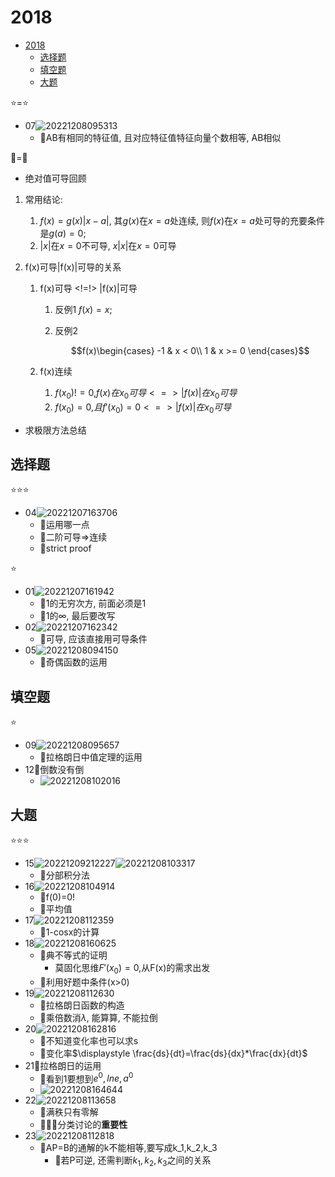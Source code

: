 # 2018

- [2018](#2018)
  - [选择题](#选择题)
  - [填空题](#填空题)
  - [大题](#大题)

⭐=⭐

- 07![20221208095313](https://raw.githubusercontent.com/Logible/Image/main/note_image/20221208095313.png)
  - 💚AB有相同的特征值, 且对应特征值特征向量个数相等, AB相似

🏀=🏀

- 绝对值可导回顾

1. 常用结论:
   1. $f(x) = g(x)|x-a|$, 其$g(x)$在$x=a$处连续, 则$f(x)$在$x=a$处可导的充要条件是$g(a)=0$;
   2. $|x|$在$x=0$不可导, $x|x|$在$x = 0$可导

2. f(x)可导|f(x)|可导的关系
   1. f(x)可导 <!=!> |f(x)|可导
      1. 反例1 $f(x) = x$;
      2. 反例2

            $$f(x)\begin{cases}
            -1 & x < 0\\
            1 & x >= 0
            \end{cases}$$

   2. f(x)连续
      1. $f(x_0) != 0$,$f(x)在x_0可导 <=> |f(x)|在x_0可导$
      2. $f(x_0) = 0$,$且f'(x_0)= 0 <=> |f(x)|在x_0可导$

- 求极限方法总结

## 选择题

⭐⭐⭐

- 04![20221207163706](https://raw.githubusercontent.com/Logible/Image/main/note_image/20221207163706.png)
  - 💚运用哪一点
  - 💚二阶可导=>连续
  - 💚strict proof

⭐

- 01![20221207161942](https://raw.githubusercontent.com/Logible/Image/main/note_image/20221207161942.png)
  - 💚1的无穷次方, 前面必须是1
  - 💚1的∞, 最后要改写
- 02![20221207162342](https://raw.githubusercontent.com/Logible/Image/main/note_image/20221207162342.png)
  - 💚可导, 应该直接用可导条件
- 05![20221208094150](https://raw.githubusercontent.com/Logible/Image/main/note_image/20221208094150.png)
  - 💚奇偶函数的运用

## 填空题

⭐

- 09![20221208095657](https://raw.githubusercontent.com/Logible/Image/main/note_image/20221208095657.png)
  - 💚拉格朗日中值定理的运用
- 12💚倒数没有倒
  - ![20221208102016](https://raw.githubusercontent.com/Logible/Image/main/note_image/20221208102016.png)

## 大题

⭐⭐⭐

- 15![20221209212227](https://raw.githubusercontent.com/Logible/Image/main/note_image/20221209212227.png)![20221208103317](https://raw.githubusercontent.com/Logible/Image/main/note_image/20221208103317.png)
  - 💚分部积分法
- 16![20221208104914](https://raw.githubusercontent.com/Logible/Image/main/note_image/20221208104914.png)
  - 💚f(0)=0!
  - 💚平均值
- 17![20221208112359](https://raw.githubusercontent.com/Logible/Image/main/note_image/20221208112359.png)
  - 💚1-cosx的计算
- 18![20221208160625](https://raw.githubusercontent.com/Logible/Image/main/note_image/20221208160625.png)
  - 💚典不等式的证明
    - 莫固化思维$F'(x_0)=0$,从F(x)的需求出发
  - 💚利用好题中条件(x>0)
- 19![20221208112630](https://raw.githubusercontent.com/Logible/Image/main/note_image/20221208112630.png)
  - 💚拉格朗日函数的构造
  - 💚乘倍数消$\lambda$, 能算算, 不能拉倒
- 20![20221208162816](https://raw.githubusercontent.com/Logible/Image/main/note_image/20221208162816.png)
  - 💚不知道变化率也可以求s
  - 💚变化率$\displaystyle \frac{ds}{dt}=\frac{ds}{dx}*\frac{dx}{dt}$
- 21💚拉格朗日的运用
  - 💚看到1要想到$e^0,lne,a^0$
  - ![20221208164644](https://raw.githubusercontent.com/Logible/Image/main/note_image/20221208164644.png)
- 22![20221208113658](https://raw.githubusercontent.com/Logible/Image/main/note_image/20221208113658.png)
  - 💚满秩只有零解
  - 💚💚💚分类讨论的**重要性**
- 23![20221208112818](https://raw.githubusercontent.com/Logible/Image/main/note_image/20221208112818.png)
  - 💚AP=B的通解的k不能相等,要写成k_1,k_2,k_3
    - 💚若P可逆, 还需判断$k_1,k_2,k_3$之间的关系
